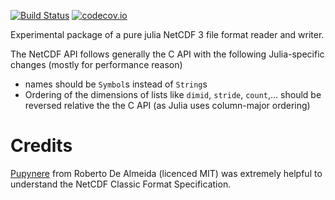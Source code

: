 
[![Build Status](https://github.com/Alexander-Barth/NetCDF3.jl/workflows/CI/badge.svg)](https://github.com/Alexander-Barth/NetCDF3.jl/actions)
[![codecov.io](http://codecov.io/github/Alexander-Barth/NetCDF3.jl/coverage.svg?branch=main)](http://codecov.io/github/Alexander-Barth/NetCDF3.jl?branch=master)



Experimental package of a pure julia NetCDF 3 file format reader and writer.


The NetCDF API follows generally the C API with the following Julia-specific changes (mostly for performance reason)

* names should be `Symbol`s instead of `String`s
* Ordering of the dimensions of lists like `dimid`, `stride`, `count`,... should be reversed relative the the C API (as Julia uses column-major ordering)

# Credits

[Pupynere](https://pypi.org/project/pupynere/) from Roberto De Almeida (licenced MIT) was extremely helpful to understand the NetCDF Classic Format Specification.
